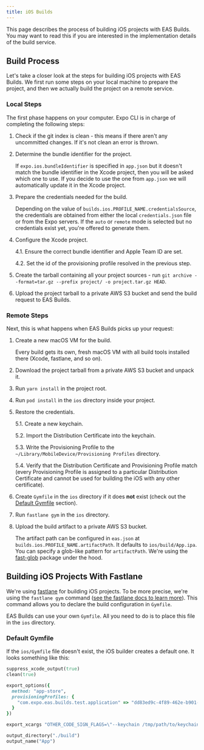 ```yaml
---
title: iOS Builds
---
```


This page describes the process of building iOS projects with EAS Builds. You may want to read this if you are interested in the implementation details of the build service.

## Build Process

Let's take a closer look at the steps for building iOS projects with EAS Builds. We first run some steps on your local machine to prepare the project, and then we actually build the project on a remote service.

### Local Steps

The first phase happens on your computer. Expo CLI is in charge of completing the following steps:

1. Check if the git index is clean - this means if there aren't any uncommitted changes. If it's not clean an error is thrown.
2. Determine the bundle identifier for the project.

   If `expo.ios.bundleIdentifier` is specified in `app.json` but it doesn't match the bundle identifier in the Xcode project, then you will be asked which one to use. If you decide to use the one from `app.json` we will automatically update it in the Xcode project.

3. Prepare the credentials needed for the build.

   Depending on the value of `builds.ios.PROFILE_NAME.credentialsSource`, the credentials are obtained from either the local `credentials.json` file or from the Expo servers. If the `auto` or `remote` mode is selected but no credentials exist yet, you're offered to generate them.

4. Configure the Xcode project.

   4.1. Ensure the correct bundle identifier and Apple Team ID are set.

   4.2. Set the id of the provisioning profile resolved in the previous step.

5. Create the tarball containing all your project sources - run `git archive --format=tar.gz --prefix project/ -o project.tar.gz HEAD`.
6. Upload the project tarball to a private AWS S3 bucket and send the build request to EAS Builds.

### Remote Steps

Next, this is what happens when EAS Builds picks up your request:

1. Create a new macOS VM for the build.

   Every build gets its own, fresh macOS VM with all build tools installed there (Xcode, fastlane, and so on).

2. Download the project tarball from a private AWS S3 bucket and unpack it.
3. Run `yarn install` in the project root.
4. Run `pod install` in the `ios` directory inside your project.
5. Restore the credentials.

   5.1. Create a new keychain.

   5.2. Import the Distribution Certificate into the keychain.

   5.3. Write the Provisioning Profile to the `~/Library/MobileDevice/Provisioning Profiles` directory.

   5.4. Verify that the Distribution Certificate and Provisioning Profile match (every Provisioning Profile is assigned to a particular Distribution Certificate and cannot be used for building the iOS with any other certificate).

6. Create `Gymfile` in the `ios` directory if it does **not** exist (check out the [Default Gymfile](#default-gymfile) section).
7. Run `fastlane gym` in the `ios` directory.
8. Upload the build artifact to a private AWS S3 bucket.

   The artifact path can be configured in `eas.json` at `builds.ios.PROFILE_NAME.artifactPath`. It defaults to `ios/build/App.ipa`. You can specify a glob-like pattern for `artifactPath`. We're using the [fast-glob](https://github.com/mrmlnc/fast-glob#pattern-syntax) package under the hood.

## Building iOS Projects With Fastlane

We're using [fastlane](https://fastlane.tools/) for building iOS projects. To be more precise, we're using the `fastlane gym` command ([see the fastlane docs to learn more](https://docs.fastlane.tools/actions/gym/)). This command allows you to declare the build configuration in `Gymfile`.

EAS Builds can use your own `Gymfile`. All you need to do is to place this file in the `ios` directory.

### Default Gymfile

If the `ios/Gymfile` file doesn't exist, the iOS builder creates a default one. It looks something like this:

```rb
suppress_xcode_output(true)
clean(true)

export_options({
  method: "app-store",
  provisioningProfiles: {
    "com.expo.eas.builds.test.application" => "dd83ed9c-4f89-462e-b901-60ae7fe6d737"
  }
})

export_xcargs "OTHER_CODE_SIGN_FLAGS=\"--keychain /tmp/path/to/keychain\""

output_directory("./build")
output_name("App")
```
